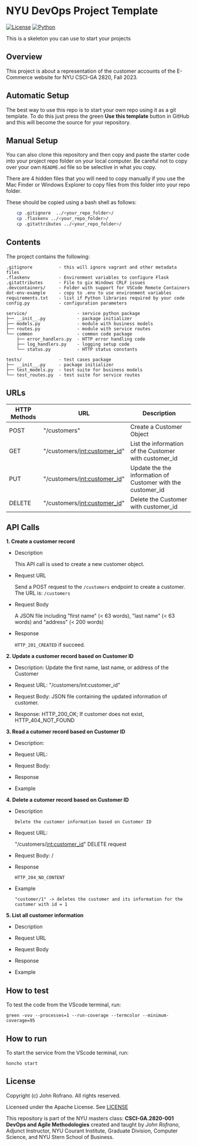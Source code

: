 # NYU DevOps Project Template

[![License](https://img.shields.io/badge/License-Apache_2.0-blue.svg)](https://opensource.org/licenses/Apache-2.0)
[![Python](https://img.shields.io/badge/Language-Python-blue.svg)](https://python.org/)

This is a skeleton you can use to start your projects

## Overview

This project is about a representation of the customer accounts of the E-Commerce website for NYU CSCI-GA 2820, Fall 2023.

## Automatic Setup

The best way to use this repo is to start your own repo using it as a git template. To do this just press the green **Use this template** button in GitHub and this will become the source for your repository.

## Manual Setup

You can also clone this repository and then copy and paste the starter code into your project repo folder on your local computer. Be careful not to copy over your own `README.md` file so be selective in what you copy.

There are 4 hidden files that you will need to copy manually if you use the Mac Finder or Windows Explorer to copy files from this folder into your repo folder.

These should be copied using a bash shell as follows:

```bash
    cp .gitignore  ../<your_repo_folder>/
    cp .flaskenv ../<your_repo_folder>/
    cp .gitattributes ../<your_repo_folder>/
```

## Contents

The project contains the following:

```text
.gitignore          - this will ignore vagrant and other metadata files
.flaskenv           - Environment variables to configure Flask
.gitattributes      - File to gix Windows CRLF issues
.devcontainers/     - Folder with support for VSCode Remote Containers
dot-env-example     - copy to .env to use environment variables
requirements.txt    - list if Python libraries required by your code
config.py           - configuration parameters

service/                   - service python package
├── __init__.py            - package initializer
├── models.py              - module with business models
├── routes.py              - module with service routes
└── common                 - common code package
    ├── error_handlers.py  - HTTP error handling code
    ├── log_handlers.py    - logging setup code
    └── status.py          - HTTP status constants

tests/              - test cases package
├── __init__.py     - package initializer
├── test_models.py  - test suite for business models
└── test_routes.py  - test suite for service routes
```

## URLs
| HTTP Methods | URL | Description |
| ------- | ------- | ------- | 
| POST | "/customers" | Create a Customer Object | 
| GET | "/customers/<int:customer_id>" | List the information of the Customer with customer_id | 
| PUT | "/customers/<int:customer_id>" | Update the the information of Customer with the customer_id  | 
| DELETE | "/customers/<int:customer_id>" | Delete the Customer with customer_id | 

## API Calls

**1. Create a customer record**

   - Description

        This API call is used to create a new customer object.
  
   - Request URL

        Send a POST request to the `/customers` endpoint to create a customer. The URL is: `/customers`
  
   - Request Body
  
        A JSON file including "first name" (< 63 words), "last name" (< 63 words) and "address" (< 200 words)
  
   - Response
  
        `HTTP_201_CREATED` if succeed. 

**2. Update a customer record based on Customer ID**

   - Description: Update the first name, last name, or address of the Customer
  
   - Request URL: "/customers/int:customer_id"
  
   - Request Body: JSON file containing the updated information of customer.
  
   - Response: HTTP_200_OK; If customer does not exist, HTTP_404_NOT_FOUND

**3. Read a cutomer record based on Customer ID**

   - Description:
     
   - Request URL: 
  
   - Request Body: 
  
   - Response
  
   - Example

**4. Delete a cutomer record based on Customer ID**

   - Description
     
         Delete the customer information based on Customer ID
  
   - Request URL:
   
       "/customers/<int:customer_id>" DELETE request
  
   - Request Body: /
  
   - Response

         HTTP_204_NO_CONTENT
  
   - Example

         "customer/1" -> deletes the customer and its information for the customer with id = 1

**5. List all customer information**

   - Description
  
   - Request URL
  
   - Request Body
  
   - Response
  
   - Example


## How to test

To test the code from the VScode terminal, run:

`green -vvv --processes=1 --run-coverage --termcolor --minimum-coverage=95`

## How to run

To start the service from the VScode terminal, run:

`honcho start`

## License

Copyright (c) John Rofrano. All rights reserved.

Licensed under the Apache License. See [LICENSE](LICENSE)

This repository is part of the NYU masters class: **CSCI-GA.2820-001 DevOps and Agile Methodologies** created and taught by *John Rofrano*, Adjunct Instructor, NYU Courant Institute, Graduate Division, Computer Science, and NYU Stern School of Business.

